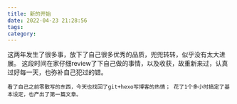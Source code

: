 ```yaml
---
title: 新的开始
date: 2022-04-23 21:28:56
tags: 
category: 
---
```


这两年发生了很多事，放下了自己很多优秀的品质，兜兜转转，似乎没有太大进展。
这段时间在家仔细review了下自己做的事情，以及收获，故重新来过，认真过好每一天，也弥补自己犯过的错。

`
看了自己之前零散写的东西，今天也找回了git+hexo写博客的热情；
花了1个多小时搞定了基本设定，也产出了第一篇文章。
`
